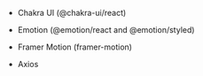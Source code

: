 
- Chakra UI (@chakra-ui/react)

- Emotion (@emotion/react and @emotion/styled)

- Framer Motion (framer-motion)

- Axios 